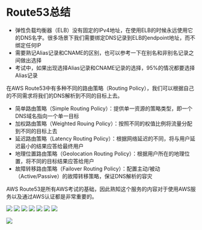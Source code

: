 # Route53总结

- 弹性负载均衡器（ELB）没有固定的IPv4地址，在使用ELB的时候永远使用它的DNS名字。很多场景下我们需要绑定DNS记录到ELB的endpoint地址，而不绑定任何IP
- 需要熟记Alias记录和CNAME的区别，也可以参考一下在别名和非别名记录之间做出选择
- 考试中，如果出现选择Alias记录和CNAME记录的选择，95%的情况都要选择Alias记录

在AWS Route53中有多种不同的路由策略（Routing Policy），我们可以根据自己的不同需求将我们的DNS解析到不同的目标上去。

- 简单路由策略（Simple Routing Policy）：提供单一资源的策略类型，即一个DNS域名指向一个单一目标
- 加权路由策略（Weighted Rouing Policy）：按照不同的权值比例将流量分配到不同的目标上去
- 延迟路由策略（Latency Routing Policy）：根据网络延迟的不同，将与用户延迟最小的结果应答给最终用户
- 地理位置路由策略（Geolocation Routing Policy）：根据用户所在的地理位置，将不同的目标结果应答给用户
- 故障转移路由策略（Failover Routing Policy）：配置主动/被动（Active/Passive）的故障转移策略，保证DNS解析的容灾

AWS Route53是所有AWS考试的基础，因此熟知这个服务的内容对于使用AWS服务以及通过AWS认证都是非常重要的。


![](https://i.loli.net/2019/06/25/5d11caee6d5bb64927.png)
![](https://i.loli.net/2019/06/25/5d11caf1208c454663.png)
![](https://i.loli.net/2019/06/25/5d11caf3f173253442.png)
![](https://i.loli.net/2019/06/25/5d11caf62dabf88172.png)
![](https://i.loli.net/2019/06/25/5d11caf94602639641.png)
![](https://i.loli.net/2019/06/25/5d11cafc194e163718.png)
![](https://i.loli.net/2019/06/25/5d11cafe8635f10590.png)

![](https://i.loli.net/2019/07/09/5d2404548d73369798.png)
